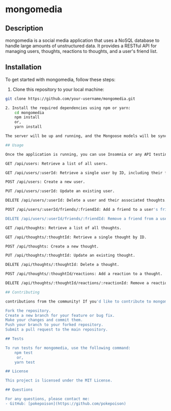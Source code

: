 # mongomedia

## Description
mongomedia is a social media application that uses a NoSQL database to handle large amounts of unstructured data. It provides a RESTful API for managing users, thoughts, reactions to thoughts, and a user's friend list.

## Installation

To get started with mongomedia, follow these steps:

1. Clone this repository to your local machine:

```bash
git clone https://github.com/your-username/mongomedia.git

2. Install the required dependencies using npm or yarn:
    cd mongomedia
    npm install
    or,
    yarn install

The server will be up and running, and the Mongoose models will be synced to the MongoDB database.

## Usage

Once the application is running, you can use Insomnia or any API testing tool to interact with the API. The API provides the following routes:

GET /api/users: Retrieve a list of all users.

GET /api/users/:userId: Retrieve a single user by ID, including their friends and thoughts.

POST /api/users: Create a new user.

PUT /api/users/:userId: Update an existing user.

DELETE /api/users/:userId: Delete a user and their associated thoughts.

POST /api/users/:userId/friends/:friendId: Add a friend to a user's friend list.

DELETE /api/users/:userId/friends/:friendId: Remove a friend from a user's friend list.

GET /api/thoughts: Retrieve a list of all thoughts.

GET /api/thoughts/:thoughtId: Retrieve a single thought by ID.

POST /api/thoughts: Create a new thought.

PUT /api/thoughts/:thoughtId: Update an existing thought.

DELETE /api/thoughts/:thoughtId: Delete a thought.

POST /api/thoughts/:thoughtId/reactions: Add a reaction to a thought.

DELETE /api/thoughts/:thoughtId/reactions/:reactionId: Remove a reaction from a thought.

## Contributing

contributions from the community! If you'd like to contribute to mongomedia, please follow these steps:

Fork the repository.
Create a new branch for your feature or bug fix.
Make your changes and commit them.
Push your branch to your forked repository.
Submit a pull request to the main repository.

## Tests 

To run tests for mongomedia, use the following command:
    npm test
     or,
    yarn test

## License

This project is licensed under the MIT License.

## Questions

For any questions, please contact me:
- GitHub: [pokepoison](https://github.com/pokepoison)